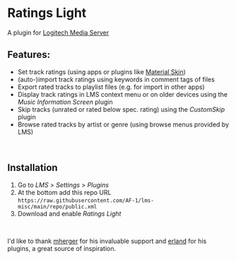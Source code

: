 Ratings Light
====

A plugin for [Logitech Media Server](https://github.com/Logitech/slimserver)<br>

## Features:

* Set track ratings (using apps or plugins like [Material Skin](https://github.com/CDrummond/lms-material))
* (auto-)import track ratings using keywords in comment tags of files
* Export rated tracks to playlist files (e.g. for import in other apps)
* Display track ratings in LMS context menu or on older devices using the *Music Information Screen* plugin
* Skip tracks (unrated or rated below spec. rating) using the *CustomSkip* plugin
* Browse rated tracks by artist or genre (using browse menus provided by LMS)
<br>

## Installation

1. Go to *LMS* > *Settings* > *Plugins*
2. At the bottom add this repo URL `https://raw.githubusercontent.com/AF-1/lms-misc/main/repo/public.xml`
3. Download and enable *Ratings  Light*
<br>


I'd like to thank [mherger](https://github.com/mherger) for his invaluable support and [erland](https://github.com/erland) for his plugins, a great source of inspiration.